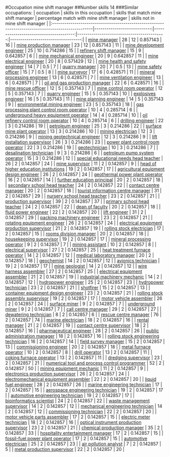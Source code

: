#Occupation mine shift manager
##Number skills 14
###Similar occupations:
| occupation                                                                                        |   skills in this occupation |   skills that match mine shift manager |   percentage match with mine shift manager |   skills not in mine shift manager |
|:--------------------------------------------------------------------------------------------------|----------------------------:|---------------------------------------:|-------------------------------------------:|-----------------------------------:|
| [mine manager](mine_manager.md)                                                                   |                          28 |                                     12 |                                   0.857143 |                                 16 |
| [mine production manager](mine_production_manager.md)                                             |                          23 |                                     12 |                                   0.857143 |                                 11 |
| [mine development engineer](mine_development_engineer.md)                                         |                          25 |                                     10 |                                   0.714286 |                                 15 |
| [refinery shift manager](refinery_shift_manager.md)                                               |                          15 |                                      9 |                                   0.642857 |                                  6 |
| [mine mechanical engineer](mine_mechanical_engineer.md)                                           |                          20 |                                      9 |                                   0.642857 |                                 11 |
| [mine electrical engineer](mine_electrical_engineer.md)                                           |                          20 |                                      8 |                                   0.571429 |                                 12 |
| [mine health and safety engineer](mine_health_and_safety_engineer.md)                             |                          14 |                                      7 |                                   0.5      |                                  7 |
| [quarry manager](quarry_manager.md)                                                               |                          20 |                                      7 |                                   0.5      |                                 13 |
| [mine safety officer](mine_safety_officer.md)                                                     |                          15 |                                      7 |                                   0.5      |                                  8 |
| [mine surveyor](mine_surveyor.md)                                                                 |                          17 |                                      6 |                                   0.428571 |                                 11 |
| [mineral processing engineer](mineral_processing_engineer.md)                                     |                          13 |                                      6 |                                   0.428571 |                                  7 |
| [mine ventilation engineer](mine_ventilation_engineer.md)                                         |                          13 |                                      6 |                                   0.428571 |                                  7 |
| [oil and gas production manager](oil_and_gas_production_manager.md)                               |                          22 |                                      6 |                                   0.428571 |                                 16 |
| [mine rescue officer](mine_rescue_officer.md)                                                     |                          12 |                                      5 |                                   0.357143 |                                  7 |
| [mine control room operator](mine_control_room_operator.md)                                       |                          12 |                                      5 |                                   0.357143 |                                  7 |
| [quarry engineer](quarry_engineer.md)                                                             |                          15 |                                      5 |                                   0.357143 |                                 10 |
| [explosives engineer](explosives_engineer.md)                                                     |                          16 |                                      5 |                                   0.357143 |                                 11 |
| [mine planning engineer](mine_planning_engineer.md)                                               |                          14 |                                      5 |                                   0.357143 |                                  9 |
| [environmental mining engineer](environmental_mining_engineer.md)                                 |                          23 |                                      5 |                                   0.357143 |                                 18 |
| [gas processing plant control room operator](gas_processing_plant_control_room_operator.md)       |                          10 |                                      4 |                                   0.285714 |                                  6 |
| [underground heavy equipment operator](underground_heavy_equipment_operator.md)                   |                          14 |                                      4 |                                   0.285714 |                                 10 |
| [oil refinery control room operator](oil_refinery_control_room_operator.md)                       |                          10 |                                      4 |                                   0.285714 |                                  6 |
| [drilling engineer](drilling_engineer.md)                                                         |                          22 |                                      3 |                                   0.214286 |                                 19 |
| [petroleum engineer](petroleum_engineer.md)                                                       |                          25 |                                      3 |                                   0.214286 |                                 22 |
| [surface mine plant operator](surface_mine_plant_operator.md)                                     |                          13 |                                      3 |                                   0.214286 |                                 10 |
| [mining electrician](mining_electrician.md)                                                       |                          12 |                                      3 |                                   0.214286 |                                  9 |
| [mining geotechnical engineer](mining_geotechnical_engineer.md)                                   |                          12 |                                      3 |                                   0.214286 |                                  9 |
| [lift installation supervisor](lift_installation_supervisor.md)                                   |                          26 |                                      3 |                                   0.214286 |                                 23 |
| [power plant control room operator](power_plant_control_room_operator.md)                         |                          22 |                                      3 |                                   0.214286 |                                 19 |
| [geotechnician](geotechnician.md)                                                                 |                          10 |                                      3 |                                   0.214286 |                                  7 |
| [desalination technician](desalination_technician.md)                                             |                           9 |                                      3 |                                   0.214286 |                                  6 |
| [petroleum pump system operator](petroleum_pump_system_operator.md)                               |                          15 |                                      3 |                                   0.214286 |                                 12 |
| [special educational needs head teacher](special_educational_needs_head_teacher.md)               |                          26 |                                      2 |                                   0.142857 |                                 24 |
| [mine supervisor](mine_supervisor.md)                                                             |                          11 |                                      2 |                                   0.142857 |                                  9 |
| [head of higher education institutions](head_of_higher_education_institutions.md)                 |                          19 |                                      2 |                                   0.142857 |                                 17 |
| [agricultural equipment design engineer](agricultural_equipment_design_engineer.md)               |                          26 |                                      2 |                                   0.142857 |                                 24 |
| [geothermal power plant operator](geothermal_power_plant_operator.md)                             |                          16 |                                      2 |                                   0.142857 |                                 14 |
| [further education principal](further_education_principal.md)                                     |                          20 |                                      2 |                                   0.142857 |                                 18 |
| [secondary school head teacher](secondary_school_head_teacher.md)                                 |                          24 |                                      2 |                                   0.142857 |                                 22 |
| [contact centre manager](contact_centre_manager.md)                                               |                          20 |                                      2 |                                   0.142857 |                                 18 |
| [tourist information centre manager](tourist_information_centre_manager.md)                       |                          31 |                                      2 |                                   0.142857 |                                 29 |
| [nursery school head teacher](nursery_school_head_teacher.md)                                     |                          23 |                                      2 |                                   0.142857 |                                 21 |
| [production supervisor](production_supervisor.md)                                                 |                          39 |                                      2 |                                   0.142857 |                                 37 |
| [primary school head teacher](primary_school_head_teacher.md)                                     |                          24 |                                      2 |                                   0.142857 |                                 22 |
| [dean of faculty](dean_of_faculty.md)                                                             |                          20 |                                      2 |                                   0.142857 |                                 18 |
| [fluid power engineer](fluid_power_engineer.md)                                                   |                          22 |                                      2 |                                   0.142857 |                                 20 |
| [lift engineer](lift_engineer.md)                                                                 |                          31 |                                      2 |                                   0.142857 |                                 29 |
| [packing machinery engineer](packing_machinery_engineer.md)                                       |                          23 |                                      2 |                                   0.142857 |                                 21 |
| [rotating equipment engineer](rotating_equipment_engineer.md)                                     |                          26 |                                      2 |                                   0.142857 |                                 24 |
| [electrical equipment production supervisor](electrical_equipment_production_supervisor.md)       |                          21 |                                      2 |                                   0.142857 |                                 19 |
| [rolling stock electrician](rolling_stock_electrician.md)                                         |                          17 |                                      2 |                                   0.142857 |                                 15 |
| [rooms division manager](rooms_division_manager.md)                                               |                          20 |                                      2 |                                   0.142857 |                                 18 |
| [housekeeping supervisor](housekeeping_supervisor.md)                                             |                          19 |                                      2 |                                   0.142857 |                                 17 |
| [mineral processing operator](mineral_processing_operator.md)                                     |                           9 |                                      2 |                                   0.142857 |                                  7 |
| [mining assistant](mining_assistant.md)                                                           |                          10 |                                      2 |                                   0.142857 |                                  8 |
| [electrical supervisor](electrical_supervisor.md)                                                 |                          27 |                                      2 |                                   0.142857 |                                 25 |
| [heat treatment furnace operator](heat_treatment_furnace_operator.md)                             |                          14 |                                      2 |                                   0.142857 |                                 12 |
| [medical laboratory manager](medical_laboratory_manager.md)                                       |                          20 |                                      2 |                                   0.142857 |                                 18 |
| [geochemist](geochemist.md)                                                                       |                          14 |                                      2 |                                   0.142857 |                                 12 |
| [avionics technician](avionics_technician.md)                                                     |                          19 |                                      2 |                                   0.142857 |                                 17 |
| [mine geologist](mine_geologist.md)                                                               |                          14 |                                      2 |                                   0.142857 |                                 12 |
| [wire harness assembler](wire_harness_assembler.md)                                               |                          27 |                                      2 |                                   0.142857 |                                 25 |
| [electrical equipment assembler](electrical_equipment_assembler.md)                               |                          21 |                                      2 |                                   0.142857 |                                 19 |
| [industrial machinery mechanic](industrial_machinery_mechanic.md)                                 |                          14 |                                      2 |                                   0.142857 |                                 12 |
| [hydropower engineer](hydropower_engineer.md)                                                     |                          25 |                                      2 |                                   0.142857 |                                 23 |
| [hydropower technician](hydropower_technician.md)                                                 |                          23 |                                      2 |                                   0.142857 |                                 21 |
| [shotfirer](shotfirer.md)                                                                         |                          15 |                                      2 |                                   0.142857 |                                 13 |
| [container equipment design engineer](container_equipment_design_engineer.md)                     |                          23 |                                      2 |                                   0.142857 |                                 21 |
| [rolling stock assembly supervisor](rolling_stock_assembly_supervisor.md)                         |                          19 |                                      2 |                                   0.142857 |                                 17 |
| [motor vehicle assembler](motor_vehicle_assembler.md)                                             |                          26 |                                      2 |                                   0.142857 |                                 24 |
| [surface miner](surface_miner.md)                                                                 |                           9 |                                      2 |                                   0.142857 |                                  7 |
| [underground miner](underground_miner.md)                                                         |                           9 |                                      2 |                                   0.142857 |                                  7 |
| [call centre manager](call_centre_manager.md)                                                     |                          29 |                                      2 |                                   0.142857 |                                 27 |
| [dewatering technician](dewatering_technician.md)                                                 |                           8 |                                      2 |                                   0.142857 |                                  6 |
| [rescue centre manager](rescue_centre_manager.md)                                                 |                          76 |                                      2 |                                   0.142857 |                                 74 |
| [marine electrician](marine_electrician.md)                                                       |                          18 |                                      2 |                                   0.142857 |                                 16 |
| [rental manager](rental_manager.md)                                                               |                          21 |                                      2 |                                   0.142857 |                                 19 |
| [contact centre supervisor](contact_centre_supervisor.md)                                         |                          18 |                                      2 |                                   0.142857 |                                 16 |
| [pharmaceutical engineer](pharmaceutical_engineer.md)                                             |                          28 |                                      2 |                                   0.142857 |                                 26 |
| [public administration manager](public_administration_manager.md)                                 |                          18 |                                      2 |                                   0.142857 |                                 16 |
| [rolling stock engineering technician](rolling_stock_engineering_technician.md)                   |                          16 |                                      2 |                                   0.142857 |                                 14 |
| [field survey manager](field_survey_manager.md)                                                   |                          15 |                                      2 |                                   0.142857 |                                 13 |
| [commissioning engineer](commissioning_engineer.md)                                               |                          20 |                                      2 |                                   0.142857 |                                 18 |
| [metal furnace operator](metal_furnace_operator.md)                                               |                          10 |                                      2 |                                   0.142857 |                                  8 |
| [drill operator](drill_operator.md)                                                               |                          13 |                                      2 |                                   0.142857 |                                 11 |
| [coking furnace operator](coking_furnace_operator.md)                                             |                          13 |                                      2 |                                   0.142857 |                                 11 |
| [dredging supervisor](dredging_supervisor.md)                                                     |                          23 |                                      2 |                                   0.142857 |                                 21 |
| [numerical tool and process control programmer](numerical_tool_and_process_control_programmer.md) |                          52 |                                      2 |                                   0.142857 |                                 50 |
| [mining equipment mechanic](mining_equipment_mechanic.md)                                         |                          11 |                                      2 |                                   0.142857 |                                  9 |
| [electronics production supervisor](electronics_production_supervisor.md)                         |                          26 |                                      2 |                                   0.142857 |                                 24 |
| [electromechanical equipment assembler](electromechanical_equipment_assembler.md)                 |                          22 |                                      2 |                                   0.142857 |                                 20 |
| [liquid fuel engineer](liquid_fuel_engineer.md)                                                   |                          28 |                                      2 |                                   0.142857 |                                 26 |
| [marine engineering technician](marine_engineering_technician.md)                                 |                          17 |                                      2 |                                   0.142857 |                                 15 |
| [aerospace engineering technician](aerospace_engineering_technician.md)                           |                          19 |                                      2 |                                   0.142857 |                                 17 |
| [automotive engineering technician](automotive_engineering_technician.md)                         |                          19 |                                      2 |                                   0.142857 |                                 17 |
| [bioinformatics scientist](bioinformatics_scientist.md)                                           |                          24 |                                      2 |                                   0.142857 |                                 22 |
| [waste management supervisor](waste_management_supervisor.md)                                     |                          14 |                                      2 |                                   0.142857 |                                 12 |
| [mechanical engineering technician](mechanical_engineering_technician.md)                         |                          14 |                                      2 |                                   0.142857 |                                 12 |
| [commissioning technician](commissioning_technician.md)                                           |                          22 |                                      2 |                                   0.142857 |                                 20 |
| [motor vehicle parts assembler](motor_vehicle_parts_assembler.md)                                 |                          17 |                                      2 |                                   0.142857 |                                 15 |
| [electric meter technician](electric_meter_technician.md)                                         |                          18 |                                      2 |                                   0.142857 |                                 16 |
| [optical instrument production supervisor](optical_instrument_production_supervisor.md)           |                          23 |                                      2 |                                   0.142857 |                                 21 |
| [chemical production manager](chemical_production_manager.md)                                     |                          35 |                                      2 |                                   0.142857 |                                 33 |
| [hospitality entertainment manager](hospitality_entertainment_manager.md)                         |                          17 |                                      2 |                                   0.142857 |                                 15 |
| [fossil-fuel power plant operator](fossil-fuel_power_plant_operator.md)                           |                          17 |                                      2 |                                   0.142857 |                                 15 |
| [automotive electrician](automotive_electrician.md)                                               |                          25 |                                      2 |                                   0.142857 |                                 23 |
| [air pollution analyst](air_pollution_analyst.md)                                                 |                           7 |                                      2 |                                   0.142857 |                                  5 |
| [metal production supervisor](metal_production_supervisor.md)                                     |                          22 |                                      2 |                                   0.142857 |                                 20 |
